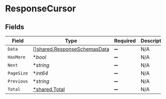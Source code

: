 # ResponseCursor


## Fields

| Field                                                                      | Type                                                                       | Required                                                                   | Description                                                                | Example                                                                    |
| -------------------------------------------------------------------------- | -------------------------------------------------------------------------- | -------------------------------------------------------------------------- | -------------------------------------------------------------------------- | -------------------------------------------------------------------------- |
| `Data`                                                                     | [][shared.ResponseSchemasData](../../models/shared/responseschemasdata.md) | :heavy_minus_sign:                                                         | N/A                                                                        |                                                                            |
| `HasMore`                                                                  | **bool*                                                                    | :heavy_minus_sign:                                                         | N/A                                                                        |                                                                            |
| `Next`                                                                     | **string*                                                                  | :heavy_minus_sign:                                                         | N/A                                                                        | YXVsdCBhbmQgYSBtYXhpbXVtIG1heF9yZXN1bHRzLol=                               |
| `PageSize`                                                                 | **int64*                                                                   | :heavy_minus_sign:                                                         | N/A                                                                        |                                                                            |
| `Previous`                                                                 | **string*                                                                  | :heavy_minus_sign:                                                         | N/A                                                                        | YXVsdCBhbmQgYSBtYXhpbXVtIG1heF9yZXN1bHRzLol=                               |
| `Total`                                                                    | [*shared.Total](../../models/shared/total.md)                              | :heavy_minus_sign:                                                         | N/A                                                                        |                                                                            |